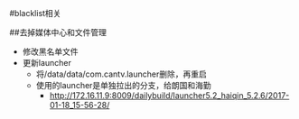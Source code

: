 #blacklist相关

##去掉媒体中心和文件管理
- 修改黑名单文件  
- 更新launcher  
	- 将/data/data/com.cantv.launcher删除，再重启  
	- 使用的launcher是单独拉出的分支，给朗国和海勤  
		- http://172.16.11.9:8009/dailybuild/launcher5.2_haiqin_5.2.6/2017-01-18_15-56-28/  